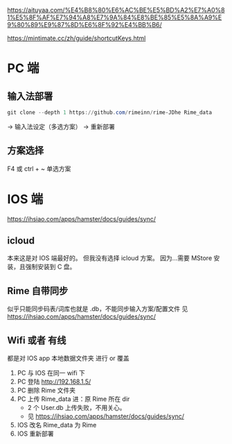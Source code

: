 

https://aituyaa.com/%E4%B8%80%E6%AC%BE%E5%BD%A2%E7%A0%81%E5%8F%AF%E7%94%A8%E7%9A%84%E8%BE%85%E5%8A%A9%E9%80%89%E9%87%8D%E6%8F%92%E4%BB%B6/

https://mintimate.cc/zh/guide/shortcutKeys.html

# PC 端

## 输入法部署
```powershell
git clone --depth 1 https://github.com/rimeinn/rime-JDhe Rime_data
```
→ 输入法设定（多选方案） → 重新部署

## 方案选择
F4 或 ctrl + ~ 单选方案


# IOS 端

https://ihsiao.com/apps/hamster/docs/guides/sync/
## 
## icloud
   本来这是对 IOS 端最好的。
   但我没有选择 icloud 方案。
   因为...需要 MStore 安装，且强制安装到 C 盘。

## Rime 自带同步
   似乎只能同步码表/词库也就是 .db，不能同步输入方案/配置文件
   见 https://ihsiao.com/apps/hamster/docs/guides/sync/

## Wifi 或者 有线
   都是对 IOS app 本地数据文件夹 进行 or 覆盖 
   
1. PC 与 IOS 在同一 wifi 下
2. PC 登陆 http://192.168.1.5/
3. PC 删除 Rime 文件夹
4. PC 上传 Rime_data 进：原 Rime 所在 dir
   - 2 个 User.db 上传失败，不用关心。
   - 见 https://ihsiao.com/apps/hamster/docs/guides/sync/
6. IOS 改名 Rime_data 为 Rime
7. IOS 重新部署
